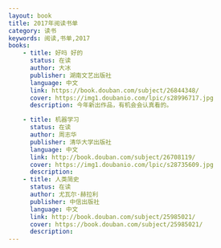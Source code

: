 ```yaml
---
layout: book
title: 2017年阅读书单
category: 读书
keywords: 阅读,书单,2017
books:
    - title: 好吗 好的
      status: 在读
      author: 大冰 
      publisher: 湖南文艺出版社
      language: 中文
      link: https://book.douban.com/subject/26844348/     
      cover: https://img1.doubanio.com/lpic/s28996717.jpg
      description: 今年新出作品，有机会会认真看的。

    - title: 机器学习
      status: 在读
      author: 周志华
      publisher: 清华大学出版社
      language: 中文
      link: http://book.douban.com/subject/26708119/          
      cover: https://img1.doubanio.com/lpic/s28735609.jpg
      description: 
    - title: 人类简史
      status: 在读
      author: 尤瓦尔·赫拉利 
      publisher: 中信出版社
      language: 中文
      link: http://book.douban.com/subject/25985021/          
      cover: https://book.douban.com/subject/25985021/
      description: 
---
```

